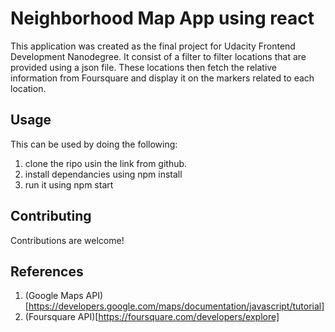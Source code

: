 # Neighborhood Map App using react
This application was created as the final project for Udacity Frontend Development Nanodegree.
It consist of a filter to filter locations that are provided using a json file.
These locations then fetch the relative information from Foursquare and display it on the markers related to each location.

## Usage
This can be used by doing the following:
1. clone the ripo usin the link from github.
2. install dependancies using npm install
3. run it using npm start


## Contributing
Contributions are welcome!

## References
1. (Google Maps API)[https://developers.google.com/maps/documentation/javascript/tutorial]
2. (Foursquare API)[https://foursquare.com/developers/explore]
